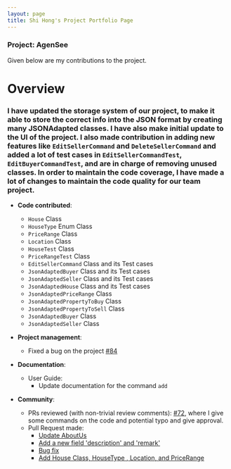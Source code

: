 ```yaml
---
layout: page
title: Shi Hong's Project Portfolio Page
---
```


### Project: AgenSee

Given below are my contributions to the project.

# Overview

### I have updated the storage system of our project, to make it able to store the correct info into the JSON format by creating many JSONAdapted classes. I have also make initial update to the UI of the project. I also made contribution in adding new features like `EditSellerCommand` and `DeleteSellerCommand` and added a lot of test cases in `EditSellerCommandTest`, `EditBuyerCommandTest`, and are in charge of removing unused classes. In order to maintain the code coverage, I have made a lot of changes to maintain the code quality for our team project. 

* **Code contributed**:
  * ```House``` Class
  * ```HouseType``` Enum Class
  * ```PriceRange``` Class
  * ```Location``` Class
  * ```HouseTest``` Class
  * ```PriceRangeTest``` Class
  * ```EditSellerCommand``` Class and its Test cases
  * ```JsonAdaptedBuyer``` Class and its Test cases
  * ```JsonAdaptedSeller``` Class and its Test cases
  * ```JsonAdaptedHouse``` Class and its Test cases
  * ```JsonAdaptedPriceRange``` Class
  * ```JsonAdaptedPropertyToBuy``` Class
  * ```JsonAdaptedPropertyToSell``` Class
  * ```JsonAdaptedBuyer``` Class
  * ```JsonAdaptedSeller``` Class 



* **Project management**:
    * Fixed a bug on the project [\#84](https://github.com/AY2122S2-CS2103T-T11-2/tp/pull/84)

* **Documentation**:
    * User Guide:
        * Update documentation for the command `add`

* **Community**:
    * PRs reviewed (with non-trivial review comments): [\#72](https://github.com/AY2122S2-CS2103T-T11-2/tp/pull/72), where I give some commands on the code and potential typo and give approval.
    * Pull Request made:
      * [Update AboutUs](https://github.com/AY2122S2-CS2103T-T11-2/tp/pull/24)
      * [Add a new field 'description' and 'remark' ](https://github.com/AY2122S2-CS2103T-T11-2/tp/pull/71)
      * [Bug fix](https://github.com/AY2122S2-CS2103T-T11-2/tp/pull/84)
      * [Add House Class, HouseType <Enum>, Location, and PriceRange](https://github.com/AY2122S2-CS2103T-T11-2/tp/pull/87)
